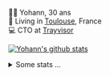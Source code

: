 <p>
  👨🏻 <bold>Yohann</bold>, 30 ans<br/>
  💼 Living in <a href="https://www.google.com/maps?q=toulouse">Toulouse</a>, France<br/>
  💻 CTO at <a href="https://trayvisor.com/">Trayvisor</a><br/>
</p>

<a href="https://github.com/anuraghazra/github-readme-stats"><img align="center" src="https://github-readme-stats-dviw-8taegaswk-yohann84ls-projects.vercel.app//api?username=yohann84L&show_icons=true&include_all_commits=true" alt="Yohann's github stats" /> </a>


<details>
  <summary>Some stats ...</summary><br/>
  

<!--START_SECTION:waka-->
![Code Time](http://img.shields.io/badge/Code%20Time-1%2C232%20hrs%2059%20mins-blue)

![Profile Views](http://img.shields.io/badge/Profile%20Views-0-blue)

**🐱 My GitHub Data** 

> 📦 440.9 kB Used in GitHub's Storage 
 > 
> 🏆 361 Contributions in the Year 2025
 > 
> 🚫 Not Opted to Hire
 > 
> 📜 26 Public Repositories 
 > 
> 🔑 21 Private Repositories 
 > 
**I'm an Early 🐤** 

```text
🌞 Morning                24076 commits       ███████░░░░░░░░░░░░░░░░░░   29.93 % 
🌆 Daytime                46375 commits       ██████████████░░░░░░░░░░░   57.66 % 
🌃 Evening                9835 commits        ███░░░░░░░░░░░░░░░░░░░░░░   12.23 % 
🌙 Night                  145 commits         ░░░░░░░░░░░░░░░░░░░░░░░░░   00.18 % 
```
📅 **I'm Most Productive on Wednesday** 

```text
Monday                   15314 commits       █████░░░░░░░░░░░░░░░░░░░░   19.04 % 
Tuesday                  15073 commits       █████░░░░░░░░░░░░░░░░░░░░   18.74 % 
Wednesday                16630 commits       █████░░░░░░░░░░░░░░░░░░░░   20.68 % 
Thursday                 16359 commits       █████░░░░░░░░░░░░░░░░░░░░   20.34 % 
Friday                   15489 commits       █████░░░░░░░░░░░░░░░░░░░░   19.26 % 
Saturday                 561 commits         ░░░░░░░░░░░░░░░░░░░░░░░░░   00.70 % 
Sunday                   1005 commits        ░░░░░░░░░░░░░░░░░░░░░░░░░   01.25 % 
```


📊 **This Week I Spent My Time On** 

```text
🕑︎ Time Zone: Europe/Paris

💬 Programming Languages: 
JavaScript               42 mins             ████████████████████████░   95.13 % 
Other                    2 mins              █░░░░░░░░░░░░░░░░░░░░░░░░   04.87 % 

🔥 Editors: 
Zed                      44 mins             █████████████████████████   100.00 % 

💻 Operating System: 
Mac                      44 mins             █████████████████████████   100.00 % 
```

**I Mostly Code in Python** 

```text
Python                   25 repos            ██████████████░░░░░░░░░░░   54.35 % 
Jupyter Notebook         4 repos             ██░░░░░░░░░░░░░░░░░░░░░░░   08.70 % 
JavaScript               3 repos             ██░░░░░░░░░░░░░░░░░░░░░░░   06.52 % 
HTML                     2 repos             █░░░░░░░░░░░░░░░░░░░░░░░░   04.35 % 
Shell                    1 repo              █░░░░░░░░░░░░░░░░░░░░░░░░   02.17 % 
```




 Last Updated on 29/04/2025 00:40:43 UTC
<!--END_SECTION:waka-->
